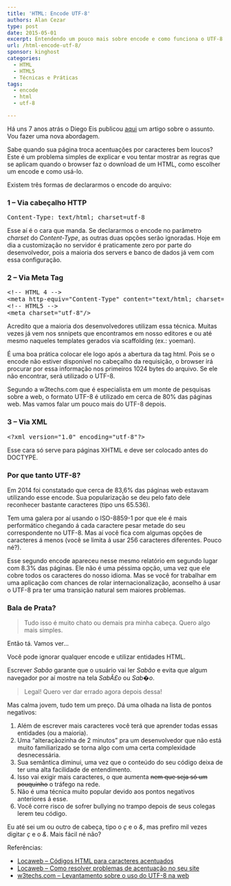```yaml
---
title: 'HTML: Encode UTF-8'
authors: Alan Cezar
type: post
date: 2015-05-01
excerpt: Entendendo um pouco mais sobre encode e como funciona o UTF-8.
url: /html-encode-utf-8/
sponsor: kinghost
categories:
  - HTML
  - HTML5
  - Técnicas e Práticas
tags:
  - encode
  - html
  - utf-8

---
```

Há uns 7 anos atrás o Diego Eis publicou [aqui][1] um artigo sobre o assunto. Vou fazer uma nova abordagem.

Sabe quando sua página troca acentuações por caracteres bem loucos? Este é um problema simples de explicar e vou tentar mostrar as regras que se aplicam quando o browser faz o download de um HTML, como escolher um encode e como usá-lo.

Existem três formas de declararmos o encode do arquivo:

### 1 &#8211; Via cabeçalho HTTP

<pre>Content-Type: text/html; charset=utf-8</pre>

Esse aí é o cara que manda. Se declararmos o encode no parâmetro _charset_ do _Content-Type_, as outras duas opções serão ignoradas. Hoje em dia a customização no servidor é praticamente zero por parte do desenvolvedor, pois a maioria dos servers e banco de dados já vem com essa configuração.

### 2 &#8211; Via Meta Tag

<pre>&lt;!-- HTML 4 --&gt;
&lt;meta http-equiv="Content-Type" content="text/html; charset=utf-8"&gt;
&lt;!-- HTML5 --&gt;
&lt;meta charset="utf-8"/&gt;</pre>

Acredito que a maioria dos desenvolvedores utilizam essa técnica. Muitas vezes já vem nos snnipets que encontramos em nosso editores e ou até mesmo naqueles templates gerados via scaffolding (ex.: yoeman).

É uma boa prática colocar ele logo após a abertura da tag html. Pois se o encode não estiver disponível no cabeçalho da requisição, o browser irá procurar por essa informação nos primeiros 1024 bytes do arquivo. Se ele não encontrar, será utilizado o UTF-8.

Segundo a w3techs.com que é especialista em um monte de pesquisas sobre a web, o formato UTF-8 é utilizado em cerca de 80% das páginas web. Mas vamos falar um pouco mais do UTF-8 depois.

### 3 &#8211; Via XML

<pre>&lt;?xml version="1.0" encoding="utf-8"?&gt;</pre>

Esse cara só serve para páginas XHTML e deve ser colocado antes do DOCTYPE.

### Por que tanto UTF-8?

Em 2014 foi constatado que cerca de 83,6% das páginas web estavam utilizando esse encode. Sua popularização se deu pelo fato dele reconhecer bastante caracteres (tipo uns 65.536).

Tem uma galera por aí usando o ISO-8859-1 por que ele é mais performático chegando á cada caractere pesar metade do seu correspondente no UTF-8. Mas aí você fica com algumas opções de caracteres á menos (você se limita á usar 256 caracteres diferentes. Pouco né?).

Esse segundo encode apareceu nesse mesmo relatório em segundo lugar com 8.3% das páginas. Ele não é uma péssima opção, uma vez que ele cobre todos os caracteres do nosso idioma. Mas se você for trabalhar em uma aplicação com chances de rolar internacionalização, aconselho á usar o UTF-8 pra ter uma transição natural sem maiores problemas.

### Bala de Prata?

> Tudo isso é muito chato ou demais pra minha cabeça. Quero algo mais simples.

Então tá. Vamos ver&#8230;

Você pode ignorar qualquer encode e utilizar entidades HTML.

Escrever _Sab&atilde;o_ garante que o usuário vai ler _Sabão_ e evita que algum navegador por aí mostre na tela _SabÃ£o_ ou _Sab�o_.

> Legal! Quero ver dar errado agora depois dessa!

Mas calma jovem, tudo tem um preço. Dá uma olhada na lista de pontos negativos:

  1. Além de escrever mais caracteres você terá que aprender todas essas entidades (ou a maioria).
  2. Uma &#8220;alteraçãozinha de 2 minutos&#8221; pra um desenvolvedor que não está muito familiarizado se torna algo com uma certa complexidade desnecessária.
  3. Sua semântica diminui, uma vez que o conteúdo do seu código deixa de ter uma alta facilidade de entendimento.
  4. Isso vai exigir mais caracteres, o que aumenta <del>nem que seja só um pouquinho</del> o tráfego na rede.
  5. Não é uma técnica muito popular devido aos pontos negativos anteriores á esse.
  6. Você corre risco de sofrer bullying no trampo depois de seus colegas lerem teu código.

Eu até sei um ou outro de cabeça, tipo o _&ccedil;_ e o _&_, mas prefiro mil vezes digitar _ç_ e o _&_. Mais fácil né não?

Referências:

  * <a href="http://wiki.locaweb.com/pt-br/C%C3%B3digos_HTML_para_caracteres_acentuados" target="_blank">Locaweb &#8211; Códigos HTML para caracteres acentuados</a>
  * <a href="http://wiki.locaweb.com/pt-br/Como_resolver_problemas_de_acentua%C3%A7%C3%B5es_em_seu_site" target="_blank">Locaweb &#8211; Como resolver problemas de acentuação no seu site</a>
  * <a href="http://w3techs.com/technologies/overview/character_encoding/all" target="_blank">w3techs.com &#8211; Levantamento sobre o uso do UTF-8 na web</a>

 [1]: http://tableless.com.br/charsets-e-encodes-tabelas-de-caracteres/